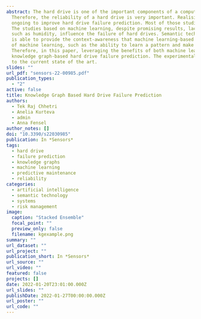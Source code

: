 ```yaml
---
abstract: The hard drive is one of the important components of a computing system, and its failure can lead to both system failure and data loss.
  Therefore, the reliability of a hard drive is very important. Realising this importance, a number of studies have been conducted and many are still 
  ongoing to improve hard drive failure prediction. Most of those studies rely solely on machine learning, and a few others on semantic technology. 
  The studies based on machine learning, despite promising results, lack context-awareness such as how failures are related or what other factors, 
  such as humidity, influence the failure of hard drives. Semantic technology, on the other hand, by means of ontologies and knowledge graphs (KGs), 
  is able to provide the context-awareness that machine learning-based studies lack. However, the studies based on semantic technology lack the advantages
  of machine learning, such as the ability to learn a pattern and make predictions based on learned patterns. 
  Therefore, in this paper, leveraging the benefits of both machine learning (ML) and semantic technology, we present our study, 
  knowledge graph-based hard drive failure prediction. The experimental results demonstrate that our proposed method achieves higher accuracy in comparison
  to the current state of the art.
slides: ""
url_pdf: "sensors-22-00985.pdf"
publication_types:
  - "2"
active: false
title: Knowledge Graph Based Hard Drive Failure Prediction
authors:
  - Tek Raj Chhetri
  - Anelia Kurteva
  - admin
  - Anna Fensel
author_notes: []
doi: "10.3390/s22030985"
publication: In *Sensors*
tags:
  - hard drive
  - failure prediction
  - knowledge graphs
  - machine learning
  - predictive maintenance
  - reliability
categories:
  - artificial intelligence
  - semantic technology
  - systems
  - risk management
image:
  caption: "Stacked Ensemble"
  focal_point: ""
  preview_only: false
  filename: kgexample.png
summary: ""
url_dataset: ""
url_project: ""
publication_short: In *Sensors*
url_source: ""
url_video: ""
featured: false
projects: []
date: 2022-01-20T23:01:00.000Z
url_slides: ""
publishDate: 2022-01-27T00:00:00.000Z
url_poster: ""
url_code: ""
---
```


<!-- [{{% callout note %}} Click the *Cite* button above to demo the feature to enable visitors to import publication metadata into their reference management software. {{% /callout %}}]: <>

[{{% callout note %}}Create your slides in Markdown - click the *Slides* button to check out the example.{{% /callout %}}]: <>

[Supplementary notes can be added here, including [code, math, and images](https://wowchemy.com/docs/writing-markdown-latex/)]﻿: <> -->
